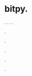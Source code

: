# bitpy.
.
.
.
.












.






















































.
























.



























.

















































































.





















